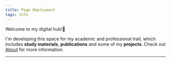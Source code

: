 ```yaml
---
title: Page Deployment
tags: Info
---
```


Welcome to my digital hub!🌹

I'm developing this space for my academic and professional trail, which includes **study materials**, **publications** and some of my **projects**.
Check out [About](https://iaracastro.github.io/about.html) for more information.

<!--more-->

---

